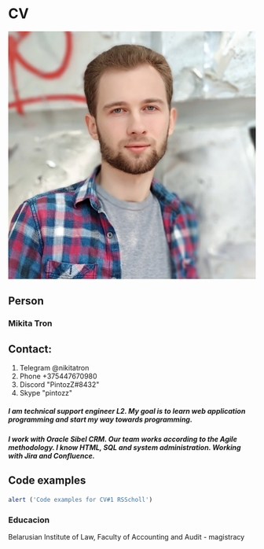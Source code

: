 # CV
![Photo](/avatar.jpg)
## Person
### Mikita Tron
## Contact: 
1. Telegram @nikitatron 
2. Phone +375447670980
3. Discord "PintozZ#8432"
4. Skype "pintozz"
##### I am technical support engineer L2. My goal is to learn web application programming and start my way towards programming.
##### I work with Oracle Sibel CRM. Our team works according to the Agile methodology. I know HTML, SQL and system administration. Working with Jira and Confluence. 

## Code examples 
```javascript
alert ('Code examples for CV#1 RSScholl')
```
### Educacion 
Belarusian Institute of Law, Faculty of Accounting and Audit - magistracy
